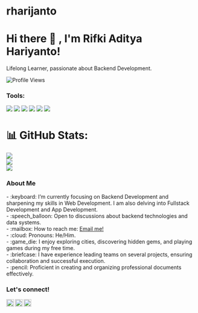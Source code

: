 # rharijanto

# <summary><strong>Hi there :wave: , I'm Rifki Aditya Hariyanto!</strong></summary>
Lifelong Learner, passionate about Backend Development.
<p align="left"> <img src="https://komarev.com/ghpvc/?username=rifkihariyanto25&label=Profile%20views&color=0e75b6&style=flat" alt="Profile Views" />
</p>

### <summary><strong>Tools:</strong></summary>
<p>
    <img src="https://img.shields.io/badge/Text%20Editor-Visual%20Studio%20Code-blue?&logo=visual%20studio%20code&logoColor=blue" />
    <img src="https://img.shields.io/badge/Tools-XAMPP-orange?&logo=xampp&logoColor=orange" />
    <img src="https://img.shields.io/badge/Design-Figma-ff69b4?&logo=figma&logoColor=white" />
    <img src="https://img.shields.io/badge/Productivity-Microsoft%20Word-2b579a?&logo=microsoft-word&logoColor=white" />
    <img src="https://img.shields.io/badge/Productivity-Microsoft%20Excel-217346?&logo=microsoft-excel&logoColor=white" />
    <img src="https://img.shields.io/badge/Design-Canva-00c4cc?&logo=canva&logoColor=white" />
</p>

# 📊 GitHub Stats:
![](https://github-readme-stats.vercel.app/api?username=rifkihariyanto25&theme=dark&hide_border=false&include_all_commits=false&count_private=false)<br/>
![](https://github-readme-streak-stats.herokuapp.com/?user=rifkihariyanto25&theme=dark&hide_border=false)<br/>
![](https://github-readme-stats.vercel.app/api/top-langs/?username=rifkihariyanto25&theme=dark&hide_border=false&include_all_commits=false&count_private=false&layout=compact)

### <summary><strong>About Me</strong></summary>
<p>
    - :keyboard: I’m currently focusing on Backend Development and sharpening my skills in Web Development. I am also delving into Fullstack Development and App Development. </br>
    - :speech_balloon: Open to discussions about backend technologies and data systems. </br>
    - :mailbox: How to reach me: <a href="mailto:hariyantorifki25@gmail.com">Email me!</a> </br>
    - :cloud: Pronouns: He/Him. </br>
    - :game_die: I enjoy exploring cities, discovering hidden gems, and playing games during my free time. </br>
    - :briefcase: I have experience leading teams on several projects, ensuring collaboration and successful execution. </br>
    - :pencil: Proficient in creating and organizing professional documents effectively. </br>
<p>
 
### <summary><strong>Let's connect!</strong></summary>
<a href="https://www.instagram.com/rifkihariyanto25/">
  <img align="left" alt="Rifki's Instagram" width="20px" src="https://simpleicons.now.sh/instagram/495f7e" />
</a>
<a href="https://rifkihariyanto25.blogspot.com/">
  <img align="left" alt="Rifki's Blog" width="20px" src="https://simpleicons.now.sh/blogger/495f7e" />
</a>
<a href="https://www.youtube.com/channel/UC5MtHTAOmM9jmic4iHP4E8w">
  <img align="left" alt="Rifki's YouTube" width="20px" src="https://simpleicons.now.sh/youtube/495f7e" />
</a>
